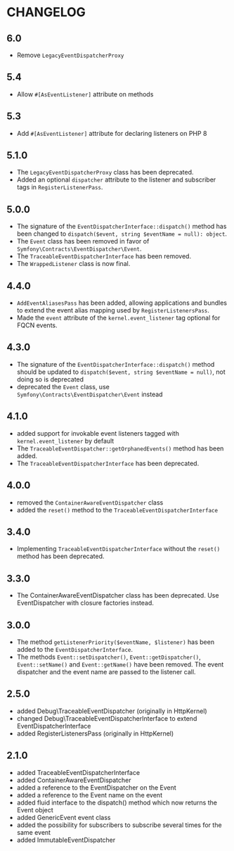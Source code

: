 # CHANGELOG

## 6.0

- Remove `LegacyEventDispatcherProxy`

## 5.4

- Allow `#[AsEventListener]` attribute on methods

## 5.3

- Add `#[AsEventListener]` attribute for declaring listeners on PHP 8

## 5.1.0

- The `LegacyEventDispatcherProxy` class has been deprecated.
- Added an optional `dispatcher` attribute to the listener and subscriber tags in `RegisterListenerPass`.

## 5.0.0

- The signature of the `EventDispatcherInterface::dispatch()` method has been changed to `dispatch($event, string $eventName = null): object`.
- The `Event` class has been removed in favor of `Symfony\Contracts\EventDispatcher\Event`.
- The `TraceableEventDispatcherInterface` has been removed.
- The `WrappedListener` class is now final.

## 4.4.0

- `AddEventAliasesPass` has been added, allowing applications and bundles to extend the event alias mapping used by `RegisterListenersPass`.
- Made the `event` attribute of the `kernel.event_listener` tag optional for FQCN events.

## 4.3.0

- The signature of the `EventDispatcherInterface::dispatch()` method should be updated to `dispatch($event, string $eventName = null)`, not doing so is deprecated
- deprecated the `Event` class, use `Symfony\Contracts\EventDispatcher\Event` instead

## 4.1.0

- added support for invokable event listeners tagged with `kernel.event_listener` by default
- The `TraceableEventDispatcher::getOrphanedEvents()` method has been added.
- The `TraceableEventDispatcherInterface` has been deprecated.

## 4.0.0

- removed the `ContainerAwareEventDispatcher` class
- added the `reset()` method to the `TraceableEventDispatcherInterface`

## 3.4.0

- Implementing `TraceableEventDispatcherInterface` without the `reset()` method has been deprecated.

## 3.3.0

- The ContainerAwareEventDispatcher class has been deprecated. Use EventDispatcher with closure factories instead.

## 3.0.0

- The method `getListenerPriority($eventName, $listener)` has been added to the
  `EventDispatcherInterface`.
- The methods `Event::setDispatcher()`, `Event::getDispatcher()`, `Event::setName()`
  and `Event::getName()` have been removed.
  The event dispatcher and the event name are passed to the listener call.

## 2.5.0

- added Debug\TraceableEventDispatcher (originally in HttpKernel)
- changed Debug\TraceableEventDispatcherInterface to extend EventDispatcherInterface
- added RegisterListenersPass (originally in HttpKernel)

## 2.1.0

- added TraceableEventDispatcherInterface
- added ContainerAwareEventDispatcher
- added a reference to the EventDispatcher on the Event
- added a reference to the Event name on the event
- added fluid interface to the dispatch() method which now returns the Event
  object
- added GenericEvent event class
- added the possibility for subscribers to subscribe several times for the
  same event
- added ImmutableEventDispatcher
